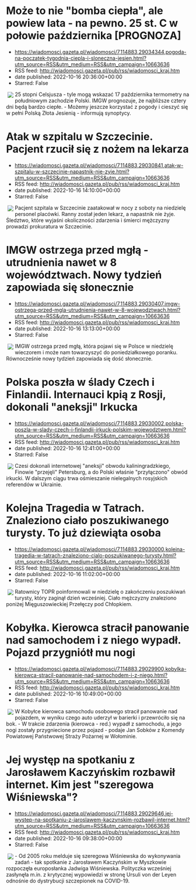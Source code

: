 # Może to nie "bomba ciepła", ale powiew lata - na pewno. 25 st. C w połowie października [PROGNOZA]
 - https://wiadomosci.gazeta.pl/wiadomosci/7,114883,29034344,pogoda-na-poczatek-tygodnia-ciepla-i-sloneczna-jesien.html?utm_source=RSS&utm_medium=RSS&utm_campaign=10663636
 - RSS feed: http://wiadomosci.gazeta.pl/pub/rss/wiadomosci_kraj.htm
 - date published: 2022-10-16 20:36:00+00:00
 - Starred: False

<img align="left" hspace="4" src="https://bi.im-g.pl/im/82/b0/1b/z29034370M,Pogoda--Cieply-poczatek-tygodnia--IMGW--Polska-Zlo.jpg" vspace="2" />25 stopni Celsjusza - tyle mogą wskazać 17 października termometry na południowym zachodzie Polski. IMGW prognozuje, że najbliższe cztery dni będą bardzo ciepłe. - Możemy jeszcze korzystać z pogody i cieszyć się w pełni Polską Złota Jesienią - informują synoptycy.

# Atak w szpitalu w Szczecinie. Pacjent rzucił się z nożem na lekarza
 - https://wiadomosci.gazeta.pl/wiadomosci/7,114883,29030841,atak-w-szpitalu-w-szczecinie-napastnik-nie-zyje.html?utm_source=RSS&utm_medium=RSS&utm_campaign=10663636
 - RSS feed: http://wiadomosci.gazeta.pl/pub/rss/wiadomosci_kraj.htm
 - date published: 2022-10-16 14:10:00+00:00
 - Starred: False

<img align="left" hspace="4" src="https://bi.im-g.pl/im/f7/af/1b/z29030903M,Zachodniopomorskie--Ata-w-szpitalu-wojewodzkim-w-S.jpg" vspace="2" />Pacjent szpitala w Szczecinie zaatakował w nocy z soboty na niedzielę personel placówki. Ranny został jeden lekarz, a napastnik nie żyje. Śledztwo, które wyjaśni okoliczności zdarzenia i śmierci mężczyzny prowadzi prokuratura w Szczecinie.

# IMGW ostrzega przed mgłą - utrudnienia nawet w 8 województwach. Nowy tydzień zapowiada się słonecznie
 - https://wiadomosci.gazeta.pl/wiadomosci/7,114883,29030407,imgw-ostrzega-przed-mgla-utrudnienia-nawet-w-8-wojewodztwach.html?utm_source=RSS&utm_medium=RSS&utm_campaign=10663636
 - RSS feed: http://wiadomosci.gazeta.pl/pub/rss/wiadomosci_kraj.htm
 - date published: 2022-10-16 13:13:00+00:00
 - Starred: False

<img align="left" hspace="4" src="https://bi.im-g.pl/im/51/9e/1a/z27912785M,Mgla--zdjecie-ilustracyjne-.jpg" vspace="2" />IMGW ostrzega przed mgłą, która pojawi się w Polsce w niedzielę wieczorem i może nam towarzyszyć do poniedziałkowego poranku. Równocześnie nowy tydzień zapowiada się dość słonecznie.

# Polska poszła w ślady Czech i Finlandii. Internauci kpią z Rosji, dokonali "aneksji" Irkucka
 - https://wiadomosci.gazeta.pl/wiadomosci/7,114883,29030002,polska-poszla-w-slady-czech-i-finlandii-irkuck-polskim-wojewodztwem.html?utm_source=RSS&utm_medium=RSS&utm_campaign=10663636
 - RSS feed: http://wiadomosci.gazeta.pl/pub/rss/wiadomosci_kraj.htm
 - date published: 2022-10-16 12:41:00+00:00
 - Starred: False

<img align="left" hspace="4" src="https://bi.im-g.pl/im/23/af/1b/z29030435M,Rosyjski-Irkuck-zostal--przejety--i-ma-wlasny-prof.jpg" vspace="2" />Czesi dokonali internetowej "aneksji" obwodu kaliningradzkiego, Finowie "przejęli" Petersburg, a do Polski właśnie "przyłączono" obwód irkucki. W dalszym ciągu trwa ośmieszanie nielegalnych rosyjskich referendów w Ukrainie.

# Kolejna Tragedia w Tatrach. Znaleziono ciało poszukiwanego turysty. To już dziewiąta osoba
 - https://wiadomosci.gazeta.pl/wiadomosci/7,114883,29030000,kolejna-tragedia-w-tatrach-znaleziono-cialo-poszukiwanego-turysty.html?utm_source=RSS&utm_medium=RSS&utm_campaign=10663636
 - RSS feed: http://wiadomosci.gazeta.pl/pub/rss/wiadomosci_kraj.htm
 - date published: 2022-10-16 11:02:00+00:00
 - Starred: False

<img align="left" hspace="4" src="https://bi.im-g.pl/im/6e/ae/1b/z29027182M.jpg" vspace="2" />Ratownicy TOPR poinformowali w niedzielę o zakończeniu poszukiwań turysty, który zaginął dzień wcześniej. Ciało mężczyzny znaleziono poniżej Mięguszowieckiej Przełęczy pod Chłopkiem.

# Kobyłka. Kierowca stracił panowanie nad samochodem i z niego wypadł. Pojazd przygniótł mu nogi
 - https://wiadomosci.gazeta.pl/wiadomosci/7,114883,29029900,kobylka-kierowca-stracil-panowanie-nad-samochodem-i-z-niego.html?utm_source=RSS&utm_medium=RSS&utm_campaign=10663636
 - RSS feed: http://wiadomosci.gazeta.pl/pub/rss/wiadomosci_kraj.htm
 - date published: 2022-10-16 10:49:00+00:00
 - Starred: False

<img align="left" hspace="4" src="https://bi.im-g.pl/im/5e/86/1b/z28863582M,Policja---zdjecie-ilustracyjne.jpg" vspace="2" />W Kobyłce kierowca samochodu osobowego stracił panowanie nad pojazdem, w wyniku czego auto uderzył w barierki i przewróciło się na bok. - W trakcie zdarzenia (kierowca - red.) wypadł z samochodu, a jego nogi zostały przygniecione przez pojazd - podaje Jan Sobków z Komendy Powiatowej Państwowej Straży Pożarnej w Wołominie.

# Jej występ na spotkaniu z Jarosławem Kaczyńskim rozbawił internet. Kim jest "szeregowa Wiśniewska"?
 - https://wiadomosci.gazeta.pl/wiadomosci/7,114883,29029646,jej-wystep-na-spotkaniu-z-jaroslawem-kaczynskim-rozbawil-internet.html?utm_source=RSS&utm_medium=RSS&utm_campaign=10663636
 - RSS feed: http://wiadomosci.gazeta.pl/pub/rss/wiadomosci_kraj.htm
 - date published: 2022-10-16 09:38:00+00:00
 - Starred: False

<img align="left" hspace="4" src="https://bi.im-g.pl/im/c9/af/1b/z29029833M,Jaroslaw-Kaczynski-i-Jadwiga-Wisniewska.jpg" vspace="2" />- Od 2005 roku melduje się szeregowa Wiśniewska do wykonywania zadań - tak spotkanie z Jarosławem Kaczyńskim w Myszkowie rozpoczęła europosłanka Jadwiga Wiśniewska. Polityczka wcześniej zasłynęła m.in. z krytycznej wypowiedzi w stronę Ursuli von der Leyen odnośnie do dystrybucji szczepionek na COVID-19.
